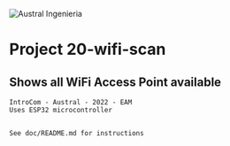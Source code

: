 
![Austral Ingenieria](https://encrypted-tbn0.gstatic.com/images?q=tbn%3AANd9GcQooGo7vQn4t9-6Bt46qZF-UY4_QFpYOeh7kVWzwpr_lbLr5wka)

#   Project 20-wifi-scan

##  Shows all WiFi Access Point available

    IntroCom - Austral - 2022 - EAM
    Uses ESP32 microcontroller


    See doc/README.md for instructions



